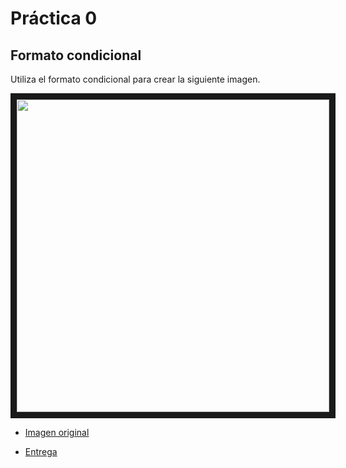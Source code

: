 # Práctica 0

## Formato condicional
Utiliza el formato condicional para crear la siguiente imagen.

<img src="https://user-images.githubusercontent.com/22343642/227519830-2db34463-d2ef-4331-aaba-9b847bc824f1.png" width="500" height="500" border="10"/>
 
* [Imagen original](https://upload.wikimedia.org/wikipedia/commons/1/14/Escudo_UNEATLANTICO.jpg)

* [Entrega](https://campus.uneatlantico.es/mod/assign/view.php?id=46374)
 
